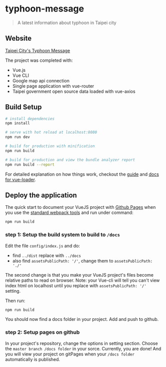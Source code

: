 # typhoon-message

> A latest information about typhoon in Taipei city

## Website
[Taipei City's Typhoon Message](https://yrfang.github.io/typhoon-message/)

The project was completed with:
* Vue.js
* Vue CLI
* Google map api connection
* Single page application with vue-router
* Taipei government open source data loaded with vue-axios

## Build Setup

``` bash
# install dependencies
npm install

# serve with hot reload at localhost:8080
npm run dev

# build for production with minification
npm run build

# build for production and view the bundle analyzer report
npm run build --report
```

For detailed explanation on how things work, checkout the [guide](http://vuejs-templates.github.io/webpack/) and [docs for vue-loader](http://vuejs.github.io/vue-loader).

## Deploy the application

The quick start to document your VueJS project with [Github Pages](https://pages.github.com/) when you use the [standard webpack tools](http://vuejs-templates.github.io/webpack/) and run under command:

```bash
npm run build
```

### step 1: Setup the build system to build to `/docs`

Edit the file `config/index.js` and do:

* find `../dist` replace with `../docs`
* also find `assetsPublicPath: '/'`, change them to `assetsPublicPath: './'`

The second change is that you make your VueJS project's files become relative paths to read on browser. Note: your Vue-cli will tell you can't view index html on localhost until you replace with `assetsPublicPath: '/'` setting.

Then run:

```bash
npm run build
```

You should now find a docs folder in your project. Add and push to github.

### step 2: Setup pages on github

In your project's repository, change the options in setting section. Choose the `master branch /docs folder` in your sorce.
Currently, you are done! And you will view your project on gitPages when your `/docs folder` automatically is published.

<!-- ## npm install

```bash
npm install pug --save-dev

npm install sass-loader node-sass --save-dev

npm install --save axios vue-axios

npm install --save bootstrap-vue

npm install --save font-awesome
``` -->
